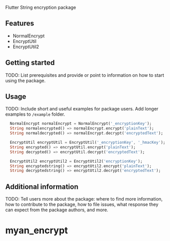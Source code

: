 Flutter String encryption package

## Features

- NormalEncrypt
- EncryptUtil
- EncryptUtil2

## Getting started

TODO: List prerequisites and provide or point to information on how to
start using the package.

## Usage

TODO: Include short and useful examples for package users. Add longer examples
to `/example` folder.

```dart
  NormalEncrypt normalEncrypt = NormalEncrypt('_encryptionKey');
  String normalencrypted() => normalEncrypt.encrypt('plainText');
  String normaldecrypted() => normalEncrypt.decrypt('encryptedText');

  EncryptUtil encryptUtil = EncryptUtil('_encryptionKey', '_hmacKey');
  String encrypted() => encryptUtil.encrypt('plainText');
  String decrypted() => encryptUtil.decrypt('encryptedText');

  EncryptUtil2 encryptUtil2 = EncryptUtil2('encryptionKey');
  String encryptedstring() => encryptUtil2.encrypt('plainText');
  String decryptedstring() => encryptUtil2.decrypt('encryptedText');
```

## Additional information

TODO: Tell users more about the package: where to find more information, how to
contribute to the package, how to file issues, what response they can expect
from the package authors, and more.

# myan_encrypt
